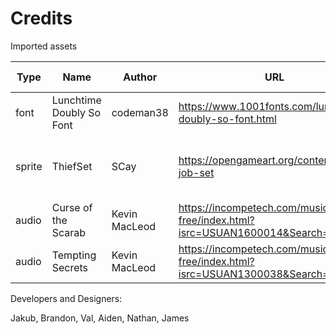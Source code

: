 # Credits

Imported assets

| Type | Name | Author | URL | In-Game Usage | License |
| --- | --- | --- | --- | --- | --- |
| font | Lunchtime Doubly So Font | codeman38 | https://www.1001fonts.com/lunchtime-doubly-so-font.html | UI font | --- |
| sprite | ThiefSet | SCay | https://opengameart.org/content/thief-job-set | image of boots for movement tile in tile set | --- |
| audio | Curse of the Scarab | Kevin MacLeod | https://incompetech.com/music/royalty-free/index.html?isrc=USUAN1600014&Search=Search | battle music | cc by 3 |
| audio | Tempting Secrets | Kevin MacLeod | https://incompetech.com/music/royalty-free/index.html?isrc=USUAN1300038&Search=Search | menu music | cc by 3 |

Developers and Designers:

Jakub, Brandon, Val, Aiden, Nathan, James
